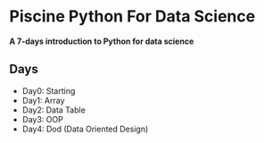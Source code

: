 # Piscine Python For Data Science
**A 7-days introduction to Python for data science**


## Days
* Day0: Starting
* Day1: Array
* Day2: Data Table
* Day3: OOP
* Day4: Dod (Data Oriented Design)
